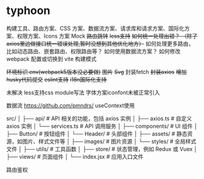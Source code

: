 # typhoon


构建工具、路由方案、CSS 方案、数据流方案、请求库和请求方案、国际化方案、权限方案、Icons 方案
Mock
~~路由跳转~~
~~less支持~~
~~如何统一处理出错？ （除了axios里边做接口统一错误处理,暂时没想到其他优化地方）~~
如何处理更多路由，比如动态路由、嵌套路由、权限路由等？
如何使用数据流方案？
如何修改 webpack 配置或切换到 vite 构建模式   

~~环境标识  env(webpack5版本没必要做)~~
~~图片~~
~~Svg~~
封装fetch
~~封装axios~~
~~增加husky代码提交~~
~~eslint支持~~
~~i18n国际化支持~~


未解决
less支持css module写法
字体方案iconfont未被正常引入


数据流
https://github.com/pmndrs/
useContext使用



src/
│
├── api/                # API 相关的功能，包括 axios 实例
│   ├── axios.ts       # 自定义 axios 实例
│   └── services.ts     # API 调用服务
│
├── components/         # UI 组件
│   ├── Button/         # 按钮组件
│   └── Header/         # 头部组件
│
├── assets/             # 静态资源，如图片、样式文件等
│   ├── images/         # 图片资源
│   └── styles/         # 全局样式文件
│
├── utils/              # 工具函数
│
├── store/              # 状态管理，例如 Redux 或 Vuex
│
├── views/              # 页面组件
│
└── index.jsx          # 应用入口文件


路由鉴权

